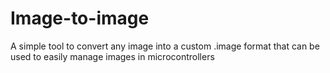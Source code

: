 # Image-to-image
A simple tool to convert any image into a custom .image format that can be used to easily manage images in microcontrollers
